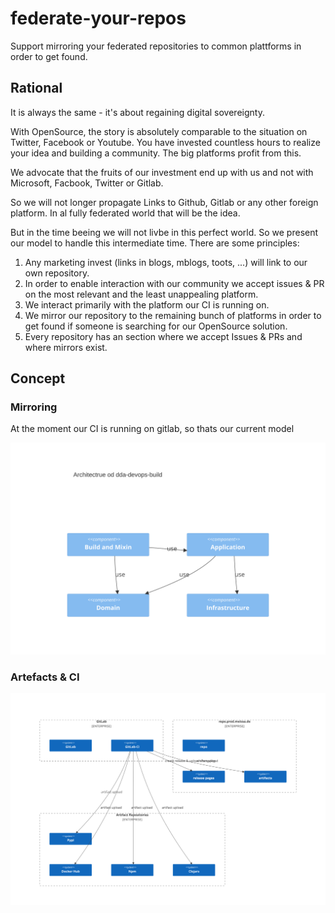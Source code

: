 # federate-your-repos

Support mirroring your federated repositories to common plattforms in order to get found.

## Rational

It is always the same - it's about regaining digital sovereignty.

With OpenSource, the story is absolutely comparable to the situation on Twitter, Facebook or Youtube. You have invested countless hours to realize your idea and building a community. The big platforms profit from this.

We advocate that the fruits of our investment end up with us and not with Microsoft, Facbook, Twitter or Gitlab.

So we will not longer propagate Links to Github, Gitlab or any other foreign platform. In al fully federated world that will be the idea.

But in the time beeing we will not livbe in this perfect world. So we present our model to handle this intermediate time. There are some principles:

1. Any marketing invest (links in blogs, mblogs, toots, ...) will link to our own repository.
2. In order to enable interaction with our community we accept issues & PR on the most relevant and the least unappealing platform.
3. We interact primarily with the platform our CI is running on.
4. We mirror our repository to the remaining bunch of platforms in order to get found if someone is searching for our OpenSource solution.
5. Every repository has an section where we accept Issues & PRs and where mirrors exist.

## Concept

### Mirroring

At the moment our CI is running on gitlab, so thats our current model

![](doc/repositories.svg)

### Artefacts & CI

![](doc/ciAndArtifacts.svg)